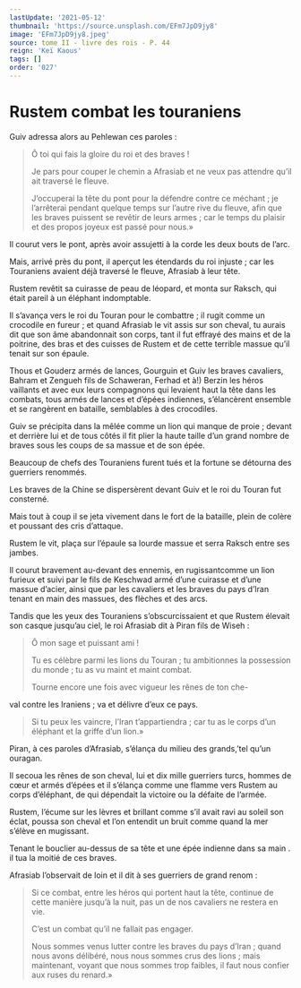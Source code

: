 ```yaml
---
lastUpdate: '2021-05-12'
thumbnail: 'https://source.unsplash.com/EFm7JpD9jy8'
image: 'EFm7JpD9jy8.jpeg'
source: tome II - livre des rois - P. 44
reign: 'Keï Kaous'
tags: []
order: '027'
---
```


# Rustem combat les touraniens

Guiv adressa alors au Pehlewan ces paroles :

> Ô toi qui fais la gloire du roi et des braves !
>
> Je pars pour couper le chemin a Afrasiab et ne veux pas attendre qu’il ait traversé le fleuve.
>
> J’occuperai la tête du pont pour la défendre contre ce méchant ; je l’arrêterai pendant quelque temps sur l’autre rive du fleuve, afin que les braves puissent se revêtir de leurs armes ; car le temps du plaisir et des propos joyeux est passé pour nous.»

Il courut vers le pont, après avoir assujetti à la corde les deux bouts de l’arc.

Mais, arrivé près du pont, il aperçut les étendards du roi injuste ; car les Touraniens avaient déjà traversé le fleuve, Afrasiab à leur tête.

Rustem revêtit sa cuirasse de peau de léopard, et monta sur Raksch, qui était pareil à un éléphant indomptable.

Il s’avança vers le roi du Touran pour le combattre ; il rugit comme un crocodile en fureur ; et quand Afrasiab le vit assis sur son cheval, tu aurais dit que son âme abandonnait son corps, tant il fut effrayé des mains et de la poitrine, des bras et des cuisses de Rustem et de cette terrible massue qu’il tenait sur son épaule.

Thous et Gouderz armés de lances, Gourguin et Guiv les braves cavaliers, Bahram et Zengueh fils de Schaweran, Ferhad et à!) Berzin les héros vaillants et avec eux leurs compagnons qui levaient haut la tête dans les combats, tous armés de lances et d’épées indiennes, s’élancèrent ensemble et se rangèrent en bataille, semblables à des crocodiles.

Guiv se précipita dans la mêlée comme un lion qui manque de proie ; devant et derrière lui et de tous côtés il fit plier la haute taille d’un grand nombre de braves sous les coups de sa massue et de son épée.

Beaucoup de chefs des Touraniens furent tués et la fortune se détourna des guerriers renommés.

Les braves de la Chine se dispersèrent devant Guiv et le roi du Touran fut consterné.

Mais tout à coup il se jeta vivement dans le fort de la bataille, plein de colère et poussant des cris d’attaque.

Rustem le vit, plaça sur l’épaule sa lourde massue et serra Raksch entre ses jambes.

Il courut bravement au-devant des ennemis, en rugissantcomme un lion furieux et suivi par le fils de Keschwad armé d’une cuirasse et d’une massue d’acier, ainsi que par les cavaliers et les braves du pays d’Iran tenant en main des massues, des flèches et des arcs.

Tandis que les yeux des Touraniens s’obscurcissaient et que Rustem élevait son casque jusqu’au ciel, le roi Afrasiab dit à Piran fils de Wiseh :

> Ô mon sage et puissant ami !
>
> Tu es célèbre parmi les lions du Touran ; tu ambitionnes la possession du monde ; tu as vu maint et maint combat.
>
> Tourne encore une fois avec vigueur les rênes de ton che-
>
> 
val contre les Iraniens ; va et délivre d’eux ce pays.
>
> Si tu peux les vaincre, l’Iran t’appartiendra ; car tu as le corps d’un éléphant et la griffe d’un lion.»

Piran, à ces paroles d’Afrasiab, s’élança du milieu des grands,’tel qu’un ouragan.

Il secoua les rênes de son cheval, lui et dix mille guerriers turcs, hommes de cœur et armés d’épées et il s’élança comme une flamme vers Rustem au corps d’éléphant, de qui dépendait la victoire ou la défaite de l’armée.

Rustem, l’écume sur les lèvres et brillant comme s’il avait ravi au soleil son éclat, poussa son cheval et l’on entendit un bruit comme quand la mer s’élève en mugissant.

Tenant le bouclier au-dessus de sa tête et une épée indienne dans sa main .
il tua la moitié de ces braves.

Afrasiab l’observait de loin et il dit à ses guerriers de grand renom :

> Si ce combat, entre les héros qui portent haut la tête, continue de cette manière jusqu’à la nuit, pas un de nos cavaliers ne restera en vie.
>
> C’est un combat qu’il ne fallait pas engager.
>
> Nous sommes venus lutter contre les braves du pays d’Iran ; quand nous avons délibéré, nous nous sommes crus des lions ; mais maintenant, voyant que nous sommes trop faibles, il faut nous confier aux ruses du renard.»
